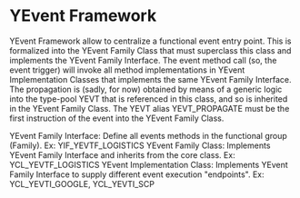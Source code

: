 # YEvent Framework

YEvent Framework allow to centralize a functional event entry point. This is formalized into the YEvent Family Class that must superclass this class and implements the YEvent Family Interface. The event method call (so, the event trigger) will invoke all method implementations in YEvent Implementation Classes that implements the same YEvent Family Interface.
The propagation is (sadly, for now) obtained by means of a generic logic into the type-pool YEVT that is referenced in this class, and so is inherited in the YEvent Family Class. The YEVT alias YEVT_PROPAGATE must be the first instruction of the event into the YEvent Family Class.

YEvent Family Interface: Define all events methods in the functional group (Family). Ex: YIF_YEVTF_LOGISTICS
YEvent Family Class: Implements YEvent Family Interface and inherits from the core class. Ex: YCL_YEVTF_LOGISTICS
YEvent Implementation Class: Implements YEvent Family Interface to supply different event execution "endpoints". Ex: YCL_YEVTI_GOOGLE, YCL_YEVTI_SCP
